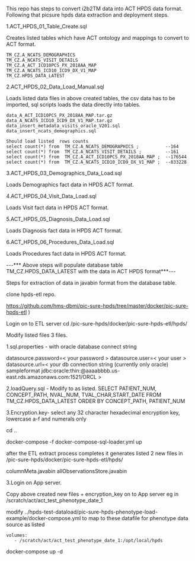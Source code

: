 This repo has steps to convert i2b2TM data into ACT HPDS data format. 
Following that picsure hpds data extraction and deployment steps.

1.ACT_HPDS_01_Table_Create.sql 

Creates listed tables which have ACT ontology and mappings to convert to ACT format. 

	TM_CZ.A_NCATS_DEMOGRAPHICS 
	TM_CZ.A_NCATS_VISIT_DETAILS 
	TM_CZ.A_ACT_ICD10PCS_PX_2018AA_MAP 
	TM_CZ.A_NCATS_ICD10_ICD9_DX_V1_MAP 
	TM_CZ.HPDS_DATA_LATEST 
	
2.ACT_HPDS_02_Data_Load_Manual.sql	

Loads listed data files in above created tables, the csv data has to be imported, sql scripts loads the data directly into tables. 

	data_A_ACT_ICD10PCS_PX_2018AA_MAP.tar.gz
	data_A_NCATS_ICD10_ICD9_DX_V1_MAP.tar.gz
	data_insert_metadata_visits_oracle_V201.sql
	data_insert_ncats_demographics.sql
	
	Should load listed  rows counts
	select count(*) from  TM_CZ.A_NCATS_DEMOGRAPHICS ;          --164
	select count(*) from  TM_CZ.A_NCATS_VISIT_DETAILS ;         --161
	select count(*) from  TM_CZ.A_ACT_ICD10PCS_PX_2018AA_MAP ;  --176544
	select count(*) from  TM_CZ.A_NCATS_ICD10_ICD9_DX_V1_MAP ;  --833228
	
3.ACT_HPDS_03_Demographics_Data_Load.sql	

Loads Demographics fact data in HPDS ACT format.

4.ACT_HPDS_04_Visit_Data_Load.sql	

Loads Visit fact data in HPDS ACT format.

5.ACT_HPDS_05_Diagnosis_Data_Load.sql	

Loads Diagnosis fact data in HPDS ACT format.

6.ACT_HPDS_06_Procedures_Data_Load.sql	

Loads Procedures fact data in HPDS ACT format.
	
---*** Above steps will populate database table TM_CZ.HPDS_DATA_LATEST with the data in ACT HPDS format***---

Steps for extraction of data in javabin format from the database table.

clone hpds-etl repo.

https://github.com/hms-dbmi/pic-sure-hpds/tree/master/docker/pic-sure-hpds-etl )

Login on to ETL server
cd /pic-sure-hpds/docker/pic-sure-hpds-etl/hpds/

Modify listed files 3 files.

1.sql.properties - with oracle database connect string

datasource.password=< your password >
datasource.user=< your user >
datasource.url=< your db connection string (currently only oracle) sampleformat jdbc:oracle:thin:@aaaabbbb.us-east.rds.amazonaws.com:1521/ORCL >

2.loadQuery.sql - Modify to as listed.
SELECT PATIENT_NUM, CONCEPT_PATH, NVAL_NUM, TVAL_CHAR,START_DATE FROM TM_CZ.HPDS_DATA_LATEST  ORDER BY CONCEPT_PATH, PATIENT_NUM

3.Encryption.key- select any 32 character hexadecimal encryption key, lowercase a-f and numerals only

cd ..

docker-compose -f docker-compose-sql-loader.yml up


after the ETL extract process completes it generates listed 2 new files in /pic-sure-hpds/docker/pic-sure-hpds-etl/hpds/

columnMeta.javabin
allObservationsStore.javabin


3.Login on App server.

Copy above created new files + encryption_key on to App server eg in /scratch/act/act_test_phenotype_date_1

modify ../hpds-test-dataload/pic-sure-hpds-phenotype-load-example/docker-compose.yml
to map to these datafile for phenotype data source as listed 

    volumes:
       - /scratch/act/act_test_phenotype_date_1:/opt/local/hpds

docker-compose up -d


